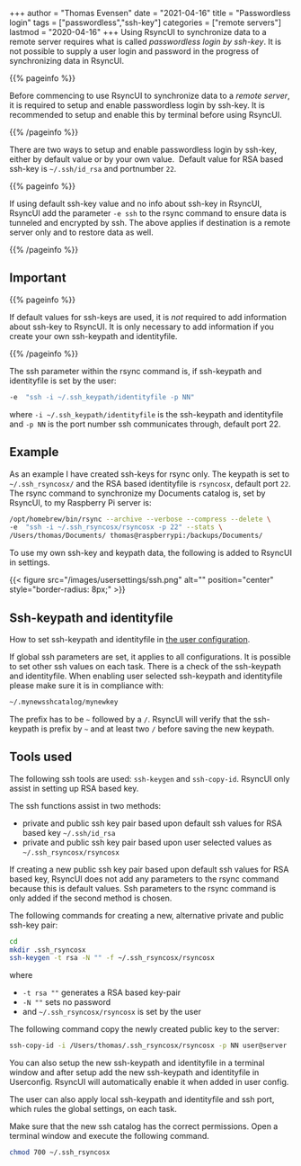 +++
author = "Thomas Evensen"
date = "2021-04-16"
title = "Passwordless login"
tags = ["passwordless","ssh-key"]
categories = ["remote servers"]
lastmod = "2020-04-16"
+++
Using RsyncUI to synchronize data to a remote server requires what is called *passwordless login by ssh-key*. 
It is not possible to supply a user login and password in the progress of synchronizing data in RsyncUI. 

{{% pageinfo %}}

Before commencing to use RsyncUI to synchronize data to a *remote server*, it is required to setup and enable passwordless login by ssh-key. It is recommended to setup and enable this by terminal before using RsyncUI.

{{% /pageinfo %}}

There are two ways to setup and enable passwordless login by ssh-key, either by default value or by your own value. 
Default value for RSA based ssh-key is `~/.ssh/id_rsa` and portnumber `22`. 

{{% pageinfo %}}

If using default ssh-key value and no info about ssh-key in RsyncUI, RsyncUI add the parameter `-e ssh` to the rsync command to ensure data is 
tunneled and encrypted by ssh. The above applies if destination is a remote server only and to restore data as well.

{{% /pageinfo %}}

## Important

{{% pageinfo %}}

If default values for ssh-keys are used, it is *not* required to add information about ssh-key to RsyncUI. 
It is only necessary to add information if you create your own ssh-keypath and identityfile. 

{{% /pageinfo %}}

The ssh parameter within the rsync command is, if ssh-keypath and identityfile is set by the user:

```bash
-e  "ssh -i ~/.ssh_keypath/identityfile -p NN"
```
where `-i ~/.ssh_keypath/identityfile` is the ssh-keypath and identityfile and `-p NN` is the port number ssh communicates through, default port 22. 

## Example

As an example I have created ssh-keys for rsync only. The keypath is set to `~/.ssh_rsyncosx/` and the RSA based identityfile is `rsyncosx`, default port `22`. 
The rsync command to synchronize my Documents catalog is, set by RsyncUI, to my Raspberry Pi server is:

```bash
/opt/homebrew/bin/rsync --archive --verbose --compress --delete \ 
-e  "ssh -i ~/.ssh_rsyncosx/rsyncosx -p 22" --stats \ 
/Users/thomas/Documents/ thomas@raspberrypi:/backups/Documents/ 
```

To use my own ssh-key and keypath data, the following is added to RsyncUI in settings.

{{< figure src="/images/usersettings/ssh.png" alt="" position="center" style="border-radius: 8px;" >}}

## Ssh-keypath and identityfile

How to set ssh-keypath and identityfile in [the user configuration](/docs/sshsettings/).

If global ssh parameters are set, it applies to all configurations. It is possible to set other ssh values on each task. There is a check of the ssh-keypath and identityfile. When enabling user selected ssh-keypath and identityfile please make sure it is in compliance with:

```bash
~/.mynewsshcatalog/mynewkey
```

The prefix has to be `~` followed by a `/`. RsyncUI will verify that the ssh-keypath is prefix by `~` and at least two `/` before saving the new keypath.

## Tools used

The following ssh tools are used: `ssh-keygen` and `ssh-copy-id`. RsyncUI only assist in setting up RSA based key.

The ssh functions assist in two methods:

- private and public ssh key pair based upon default ssh values for RSA based key `~/.ssh/id_rsa`
- private and public ssh key pair based upon user selected values as `~/.ssh_rsyncosx/rsyncosx`

If creating a new public ssh key pair based upon default ssh values for RSA based key, RsyncUI does not add any parameters to the rsync command because this is default values. Ssh parameters to the rsync command is only added if the second method is chosen.

The following commands for creating a new, alternative private and public ssh-key pair:

```bash
cd
mkdir .ssh_rsyncosx
ssh-keygen -t rsa -N "" -f ~/.ssh_rsyncosx/rsyncosx
```

where

- `-t rsa ""` generates a RSA based key-pair
- `-N ""` sets no password
- and `~/.ssh_rsyncosx/rsyncosx` is set by the user

The following command copy the newly created public key to the server:

```bash
ssh-copy-id -i /Users/thomas/.ssh_rsyncosx/rsyncosx -p NN user@server
```

You can also setup the new ssh-keypath and identityfile in a terminal window and after setup add the new ssh-keypath and identityfile in Userconfig. RsyncUI will automatically enable it when added in user config.

The user can also apply local ssh-keypath and identityfile and ssh port, which rules the global settings, on each task.

Make sure that the new ssh catalog has the correct permissions. Open a terminal window and execute the following command.

```bash
chmod 700 ~/.ssh_rsyncosx
```
